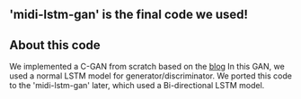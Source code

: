 ## 'midi-lstm-gan' is the final code we used!

## About this code
We implemented a C-GAN from scratch based on the [blog](https://machinelearningmastery.com/how-to-develop-a-conditional-generative-adversarial-network-from-scratch/)
In this GAN, we used a normal LSTM model for generator/discriminator.
We ported this code to the 'midi-lstm-gan' later, which used a Bi-directional LSTM model.

